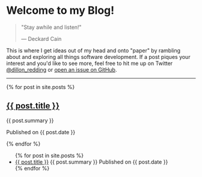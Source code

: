# Welcome to my Blog!

> "Stay awhile and listen!"
>
> — Deckard Cain

This is where I get ideas out of my head and onto "paper" by rambling about and exploring all things software development. If a post piques your interest and you'd like to see more, feel free to hit me up on Twitter [@dillon_redding](https://twitter.com/dillon_redding) or [open an issue on GitHub](https://github.com/dillonredding/dillonredding.github.io/issues/new).

---

{% for post in site.posts %}

<!-- prettier-ignore -->
<a href="{{ post.url }}">
  <h2>{{ post.title }}</h2>
</a>
{{ post.summary }}

Published on {{ post.date }}

{% endfor %}

<ul>
  {% for post in site.posts %}
    <li>
      <a href="{{ post.url }}">{{ post.title }}</a>
      {{ post.summary }}
      Published on {{ post.date }}
    </li>
  {% endfor %}
</ul>
